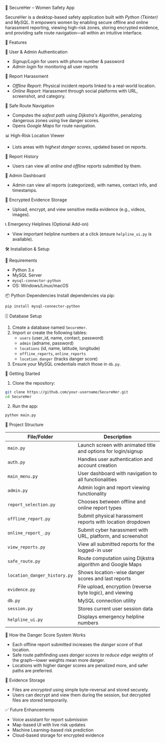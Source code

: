 🔐 SecureHer – Women Safety App

SecureHer is a desktop-based safety application built with *Python (Tkinter)* and *MySQL*. It empowers women by enabling secure offline and online harassment reporting, viewing high-risk zones, storing encrypted evidence, and providing safe route navigation—all within an intuitive interface.

📌 Features

 👥 User & Admin Authentication
- *Signup/Login* for users with phone number & password
- *Admin login* for monitoring all user reports

 📝 Report Harassment
- *Offline Report*: Physical incident reports linked to a real-world location.
- *Online Report*: Harassment through social platforms with URL, screenshot, and category.

📍 Safe Route Navigation
- Computes the *safest path* using *Dijkstra's Algorithm*, penalizing dangerous zones using live danger scores.
- Opens *Google Maps* for route navigation.

 📊 High-Risk Location Viewer
- Lists areas with *highest danger scores*, updated based on reports.

 🧾 Report History
- Users can view all *online and offline reports* submitted by them.

 🧠 Admin Dashboard
- Admin can view all reports (categorized), with names, contact info, and timestamps.

 🔐 Encrypted Evidence Storage
- Upload, encrypt, and view sensitive media evidence (e.g., videos, images).

 📞 Emergency Helplines (Optional Add-on)
- View important helpline numbers at a click (ensure `helpline_ui.py` is available).

 🛠️ Installation & Setup

 🔧 Requirements
- Python 3.x
- MySQL Server
- `mysql-connector-python`
- OS: Windows/Linux/macOS

 📦 Python Dependencies
Install dependencies via pip:
```bash
pip install mysql-connector-python
```

 🗄️ Database Setup
1. Create a database named `SecureHer`.
2. Import or create the following tables:
   - `users` (user_id, name, contact, password)
   - `admin` (adname, password)
   - `locations` (id, name, latitude, longitude)
   - `offline_reports`, `online_reports`
   - `location_danger` (tracks danger score)
3. Ensure your MySQL credentials match those in `db.py`.

🚀 Getting Started
1. Clone the repository:
```bash
git clone https://github.com/your-username/SecureHer.git
cd SecureHer
```
2. Run the app:
```bash
python main.py
```
 🧭 Project Structure

| File/Folder              | Description |
|--------------------------|-------------|
| `main.py`                | Launch screen with animated title and options for login/signup |
| `auth.py`                | Handles user authentication and account creation |
| `main_menu.py`           | User dashboard with navigation to all functionalities |
| `admin.py`               | Admin login and report viewing functionality |
| `report_selection.py`    | Chooses between offline and online report types |
| `offline_report.py`      | Submit physical harassment reports with location dropdown |
| `online_report_.py`      | Submit cyber harassment with URL, platform, and screenshot |
| `view_reports.py`        | View all submitted reports for the logged-in user |
| `safe_route.py`          | Route computation using Dijkstra algorithm and Google Maps |
| `location_danger_history.py` | Shows location-wise danger scores and last reports |
| `evidence.py`            | File upload, encryption (reverse byte logic), and viewing |
| `db.py`                  | MySQL connection utility |
| `session.py`         | Stores current user session data |
| `helpline_ui.py`  | Displays emergency helpline numbers |

 🧠 How the Danger Score System Works

- Each offline report submitted increases the *danger score* of that location.
- Safe route pathfinding uses *danger scores to reduce edge weights* of the graph—lower weights mean more danger.
- Locations with higher danger scores are penalized more, and safer paths are preferred.

 🔐 Evidence Storage

- Files are *encrypted* using simple byte-reversal and stored securely.
- Users can decrypt and view them during the session, but decrypted files are stored temporarily.

 ✅ Future Enhancements
- Voice assistant for report submission
- Map-based UI with live risk updates
- Machine Learning-based risk prediction
- Cloud-based storage for encrypted evidence
